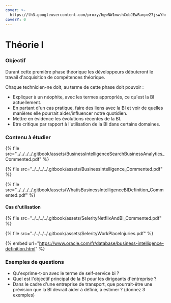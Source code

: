 ```yaml
---
cover: >-
  https://lh3.googleusercontent.com/proxy/hgwNW1mwshCobJEwRanpe27jswYhdg3P7VT-i66PE89_YUyW-4u5MfwcQ8yp8mE_-isvXQEE3tJQFQ4AZ-6S7_P9pTWDmc9fRDGst22BtXzqFBcy2eGs9R8xyqM
coverY: 0
---
```


# Théorie I

### Objectif

Durant cette première phase théorique les développeurs débuteront le travail d'acquisition de compétences théorique.

Chaque technicien-ne doit, au terme de cette phase doit pouvoir :

* Expliquer à un néophite, avec les termes appropriés, ce qu'est la BI actuellement.
* En partant d'un cas pratique, faire des liens avec la BI et voir de quelles manières elle pourrait aider/influencer notre quotidien.
* Mettre en évidence les évolutions récentes de la BI.
* Etre critique par rapport à l'utilisation de la BI dans certains domaines.

### Contenu à étudier



{% file src="../../../../.gitbook/assets/BusinessIntelligenceSearchBusinessAnalytics_Commented.pdf" %}

{% file src="../../../../.gitbook/assets/BusinessIntelligence_Commented.pdf" %}

{% file src="../../../../.gitbook/assets/WhatisBusinessIntelligenceBIDefinition_Commented.pdf" %}

#### Cas d'utilisation

{% file src="../../../../.gitbook/assets/SelerityNetflixAndBI_Commented.pdf" %}

{% file src="../../../../.gitbook/assets/SelerityWorkPlaceInjuries.pdf" %}

{% embed url="https://www.oracle.com/fr/database/business-intelligence-definition.html" %}

### Exemples de questions

* Qu'exprime-t-on avec le terme de self-service bi ?
* Quel est l'objectif principal de la BI pour les dirigeants d'entreprise ?
* Dans le cadre d'une entreprise de transport, que pourrait-être une prévision que la BI devrait aider à définir, à estimer ? (donnez 3 exemples)
